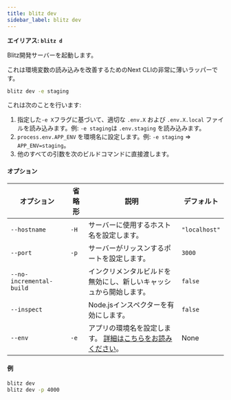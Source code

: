 ```yaml
---
title: blitz dev
sidebar_label: blitz dev
---
```


**エイリアス: `blitz d`**

Blitz開発サーバーを起動します。

これは環境変数の読み込みを改善するためのNext CLIの非常に薄いラッパーです。

```bash
blitz dev -e staging
```

これは次のことを行います:

1. 指定した`-e X`フラグに基づいて、適切な `.env.X` および `.env.X.local` ファイルを読み込みます。例: `-e staging`は `.env.staging` を読み込みます。
2. `process.env.APP_ENV` を環境名に設定します。例: `-e staging` => `APP_ENV=staging`。
3. 他のすべての引数を次のビルドコマンドに直接渡します。

#### オプション

| オプション                 | 省略形   | 説明                                                                                     | デフォルト       |
| -------------------------- | -------- | ---------------------------------------------------------------------------------------- | ---------------- |
| `--hostname`               | `-H`     | サーバーに使用するホスト名を設定します。                                                | `"localhost"`  |
| `--port`                   | `-p`     | サーバーがリッスンするポートを設定します。                                              | `3000`          |
| `--no-incremental-build`   |          | インクリメンタルビルドを無効にし、新しいキャッシュから開始します。                      | `false`         |
| `--inspect`                |          | Node.jsインスペクターを有効にします。                                                     | `false`         |
| `--env`                    | `-e`     | アプリの環境名を設定します。 [詳細はこちらをお読みください](/docs/custom-environments#custom-environments)。 | None            |

#### 例

```bash
blitz dev
blitz dev -p 4000
```
